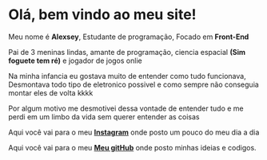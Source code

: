 <html>
    <title>Alexsey Batista</title>
<link rel="stylesheet" href="resetcss.css">
<body>
<h1 id="Ola">Olá, bem vindo ao meu site!</h1>
<p id="textos">Meu nome é <strong>Alexsey</strong>, Estudante de programação, Focado em <strong>Front-End</strong></p>
<p id="textos"> Pai de 3 meninas lindas, amante de programação, ciencia espacial <strong>(Sim foguete tem ré)</strong> e jogador de jogos onlie </p>
<p id="textos">Na minha infancia eu gostava muito de entender como tudo funcionava, Desmontava todo tipo de eletronico possivel e como sempre não conseguia montar eles de volta kkkk</p>
<p id="textos">Por algum motivo me desmotivei dessa vontade de entender tudo e me perdi em um limbo da vida sem querer entender as coisas</p>



<div>
    <p  id="meusLinks1">Aqui você vai para o meu <a href="https://www.instagram.com/alexsey.batista/"><strong>Instagram</strong></a> onde posto um pouco do meu dia a dia</p>
    <p  id="meusLinks2">Aqui você vai para o meu <a href="https://github.com/AlexseySilva"><strong>Meu gitHub</strong></a> onde posto minhas ideias e codigos.</p>
</div>
</body>
</html>